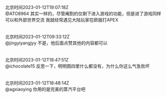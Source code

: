 北京时间2023-01-12T19:07:18Z<br>@ATO8964 其实一样的，尽管阉割的仅剩下进入游戏的功能，但是进了游戏同样可以和外部世界交流
我就经常遇见大陆玩家在欧服打APEX<br><br><br>北京时间2023-01-12T09:33:12Z<br>@jingyiyangjyy 不是，他后面点赞其他的内容都可以<br><br><br>北京时间2023-01-12T18:47:51Z<br>@ichocolate15 反思一下，明明图四里什么都没有，为什么你这么气急败坏<br><br><br>北京时间2023-01-12T18:48:14Z<br>@agxiaoying 你用的是完美的蒸汽平台吧<br><br><br>